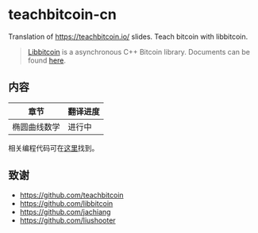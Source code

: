 # teachbitcoin-cn

Translation of https://teachbitcoin.io/ slides. Teach bitcoin with libbitcoin.

> [Libbitcoin](https://github.com/libbitcoin/libbitcoin-system) is a asynchronous C++ Bitcoin library. Documents can be found [here](https://github.com/jachiang/LibbitcoinDocumentation).

## 内容
| 章节 | 翻译进度 |
| - | - |
| 椭圆曲线数学 | 进行中 |

相关编程代码可在[这里](https://github.com/teachbitcoin/code-demos)找到。

## 致谢
+ https://github.com/teachbitcoin
+ https://github.com/libbitcoin
+ https://github.com/jachiang
+ https://github.com/liushooter
